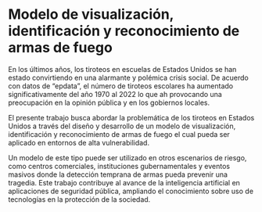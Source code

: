 # Modelo de visualización, identificación y reconocimiento de armas de fuego
En los últimos años, los tiroteos en escuelas de Estados Unidos se han estado convirtiendo en una alarmante y polémica crisis social. De acuerdo con datos de “epdata”, el número de tiroteos escolares ha aumentado significativamente del año 1970 al 2022 lo que ah provocando una preocupación en la opinión pública y en los gobiernos locales.

El presente trabajo busca abordar la problemática de los tiroteos en Estados Unidos a través del diseño y desarrollo de un modelo de visualización, identificación y reconocimiento de armas de fuego el cual pueda ser aplicado en entornos de alta vulnerabilidad.  

Un modelo de este tipo puede ser utilizado en otros escenarios de riesgo, como centros comerciales, instituciones gubernamentales y eventos masivos donde la detección temprana de armas pueda prevenir una tragedia. Este trabajo contribuye al avance de la inteligencia artificial en aplicaciones de seguridad pública, ampliando el conocimiento sobre uso de tecnologías en la protección de la sociedad. 


